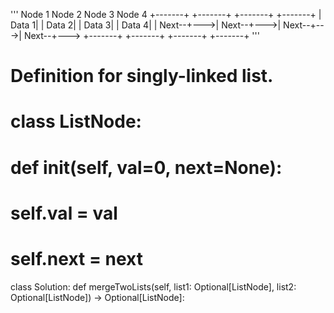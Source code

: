 '''
Node 1       Node 2       Node 3       Node 4
+-------+    +-------+    +-------+    +-------+
| Data 1|    | Data 2|    | Data 3|    | Data 4|
| Next--+--->| Next--+--->| Next--+--->| Next--+--->
+-------+    +-------+    +-------+    +-------+
'''

# Definition for singly-linked list.
# class ListNode:
#     def __init__(self, val=0, next=None):
#         self.val = val
#         self.next = next
class Solution:
    def mergeTwoLists(self, list1: Optional[ListNode], list2: Optional[ListNode]) -> Optional[ListNode]:

